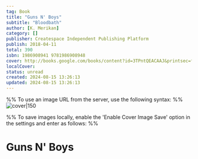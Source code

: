 ```yaml
---
tag: Book
title: "Guns N' Boys"
subtitle: "Bloodbath"
author: [K. Merikan]
category: []
publisher: Createspace Independent Publishing Platform
publish: 2018-04-11
total: 390
isbn: 1986908941 9781986908948
cover: http://books.google.com/books/content?id=3TPntQEACAAJ&printsec=frontcover&img=1&zoom=1&source=gbs_api
localCover: 
status: unread
created: 2024-08-15 13:26:13
updated: 2024-08-15 13:26:13
---
```


%% To use an image URL from the server, use the following syntax: %%
![cover|150](http://books.google.com/books/content?id=3TPntQEACAAJ&printsec=frontcover&img=1&zoom=1&source=gbs_api)

%% To save images locally, enable the 'Enable Cover Image Save' option in the settings and enter as follows: %%


# Guns N' Boys